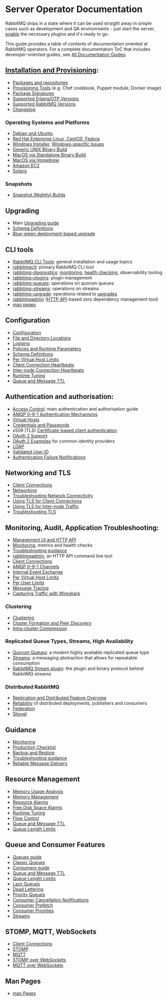 <!--
Copyright (c) 2007-2023 Broadcom. All Rights Reserved. The term “Broadcom” refers to Broadcom Inc. and/or its subsidiaries.

All rights reserved. This program and the accompanying materials
are made available under the terms of the under the Apache License,
Version 2.0 (the "License”); you may not use this file except in compliance
with the License. You may obtain a copy of the License at

https://www.apache.org/licenses/LICENSE-2.0

Unless required by applicable law or agreed to in writing, software
distributed under the License is distributed on an "AS IS" BASIS,
WITHOUT WARRANTIES OR CONDITIONS OF ANY KIND, either express or implied.
See the License for the specific language governing permissions and
limitations under the License.
-->

# Server Operator Documentation

RabbitMQ ships in a state where it can be used straight away in
simple cases such as development and QA environments - just
start the server, [enable](./plugins.html#ways-to-enable-plugins) the necessary plugins and it's ready to go.

This guide provides a table of contents of documentation oriented at RabbitMQ operators.
For a complete documentation ToC that includes developer-oriented guides,
see <a href="./documentation.html">All Documentation Guides</a>.

## [Installation and Provisioning](download.html):

 * [Packages and repositories](download.html)
 * [Provisioning Tools](download.html) (e.g. Chef cookbook, Puppet module, Docker image)
 * [Package Signatures](signatures.html)
 * [Supported Erlang/OTP Versions](which-erlang.html)
 * [Supported RabbitMQ Versions](versions.html)
 * [Changelog](changelog.html)

### Operating Systems and Platforms

 * [Debian and Ubuntu](install-debian.html)
 * [Red Hat Enterprise Linux, CentOS, Fedora](install-rpm.html)
 * [Windows Installer](install-windows.html), [Windows-specific Issues](windows-quirks.html)
 * [Generic UNIX Binary Build](install-generic-unix.html)
 * [MacOS via Standalone Binary Build](install-standalone-mac.html)
 * [MacOS via Homebrew](install-homebrew.html)
 * [Amazon EC2](ec2.html)
 * [Solaris](install-solaris.html)

### Snapshots

 * [Snapshot (Nightly) Builds](snapshots.html)


## Upgrading

 * Main [Upgrading guide](upgrade.html)
 * [Schema Definitions](definitions.html)
 * [Blue-green deployment-based upgrade](blue-green-upgrade.html)



## CLI tools

 * [RabbitMQ CLI Tools](cli.html): general installation and usage topics
 * [rabbitmqctl](rabbitmqctl.8.html): primary RabbitMQ CLI tool
 * [rabbitmq-diagnostics](rabbitmq-diagnostics.8.html): [monitoring](monitoring.html), [health checking](monitoring.html#health-checks), observability tooling
 * [rabbitmq-plugins](rabbitmq-plugins.8.html): plugin management
 * [rabbitmq-queues](rabbitmq-queues.8.html): operations on quorum queues
 * [rabbitmq-streams](rabbitmq-streams.8.html): operations on streams
 * [rabbitmq-upgrade](./rabbitmq-upgrade.8.html): operations related to [upgrades](./upgrade.html)
 * [rabbitmqadmin](management-cli.html) ([HTTP API](management.html)-based zero dependency management tool)
 * [man pages](manpages.html)


## Configuration

 * [Configuration](configure.html)
 * [File and Directory Locations](relocate.html)
 * [Logging](logging.html)
 * [Policies and Runtime Parameters](parameters.html)
 * [Schema Definitions](definitions.html)
 * [Per Virtual Host Limits](vhosts.html)
 * [Client Connection Heartbeats](heartbeats.html)
 * [Inter-node Connection Heartbeats](nettick.html)
 * [Runtime Tuning](runtime.html)
 * [Queue and Message TTL](ttl.html)


## Authentication and authorisation:

 * [Access Control](access-control.html): main authentication and authorisation guide
 * [AMQP 0-9-1 Authentication Mechanisms](authentication.html)
 * [Virtual Hosts](vhosts.html)
 * [Credentials and Passwords](passwords.html)
 * x509 (TLS) [Certificate-based client authentication](https://github.com/rabbitmq/rabbitmq-server/tree/v3.12.x/deps/rabbitmq_auth_mechanism_ssl)
 * [OAuth 2 Support](https://rabbitmq.com/oauth2.html)
 * [OAuth 2 Examples](https://rabbitmq.com/oauth2-examples.html) for common identity providers
 * [LDAP](ldap.html)
 * [Validated User ID](validated-user-id.html)
 * [Authentication Failure Notifications](auth-notification.html)


## Networking and TLS

 * [Client Connections](connections.html)
 * [Networking](networking.html)
 * [Troubleshooting Network Connectivity](troubleshooting-networking.html)
 * [Using TLS for Client Connections](ssl.html)
 * [Using TLS for Inter-node Traffic](clustering-ssl.html)
 * [Troubleshooting TLS](troubleshooting-ssl.html)


## Monitoring, Audit, Application Troubleshooting:

 * [Management UI and HTTP API](management.html)
 * [Monitoring](monitoring.html), metrics and health checks
 * [Troubleshooting guidance](troubleshooting.html)
 * [rabbitmqadmin](management-cli.html), an HTTP API command line tool
 * [Client Connections](connections.html)
 * [AMQP 0-9-1 Channels](channels.html)
 * [Internal Event Exchange](event-exchange.html)
 * [Per Virtual Host Limits](vhosts.html#limits)
 * [Per User Limits](user-limits.html)
 * [Message Tracing](firehose.html)
 * [Capturing Traffic with Wireshark](amqp-wireshark.html)


### Clustering

 * [Clustering](clustering.html)
 * [Cluster Formation and Peer Discovery](cluster-formation.html)
 * [Intra-cluster Compression](https://docs.vmware.com/en/VMware-RabbitMQ-for-Kubernetes/1/rmq/standby-replication.html)

### Replicated Queue Types, Streams, High Availability

 * [Quorum Queues](quorum-queues.html): a modern highly available replicated queue type
 * [Streams](streams.html): a messaging abstraction that allows for repeatable consumption
 * [RabbitMQ Stream plugin](stream.html): the plugin and binary protocol behind RabbitMQ streams

### Distributed RabbitMQ

 * [Replication and Distributed Feature Overview](distributed.html)
 * [Reliability](reliability.html) of distributed deployments, publishers and consumers
 * [Federation](federation.html)
 * [Shovel](shovel.html)


## Guidance

 * [Monitoring](monitoring.html)
 * [Production Checklist](production-checklist.html)
 * [Backup and Restore](backup.html)
 * [Troubleshooting guidance](troubleshooting.html)
 * [Reliable Message Delivery](reliability.html)


## Resource Management

 * [Memory Usage Analysis](memory-use.html)
 * [Memory Management](memory.html)
 * [Resource Alarms](alarms.html)
 * [Free Disk Space Alarms](disk-alarms.html)
 * [Runtime Tuning](runtime.html)
 * [Flow Control](flow-control.html)
 * [Queue and Message TTL](ttl.html)
 * [Queue Length Limits](maxlength.html)


## Queue and Consumer Features

 * [Queues guide](queues.html)
 * [Classic Queues](./classic-queues.html)
 * [Consumers guide](consumers.html)
 * [Queue and Message TTL](ttl.html)
 * [Queue Length Limits](maxlength.html)
 * [Lazy Queues](lazy-queues.html)
 * [Dead Lettering](dlx.html)
 * [Priority Queues](priority.html)
 * [Consumer Cancellation Notifications](consumer-cancel.html)
 * [Consumer Prefetch](consumer-prefetch.html)
 * [Consumer Priorities](consumer-priority.html)
 * [Streams](streams.html)


## STOMP, MQTT, WebSockets

 * [Client Connections](connections.html)
 * [STOMP](stomp.html)
 * [MQTT](mqtt.html)
 * [STOMP over WebSockets](web-stomp.html)
 * [MQTT over WebSockets](web-mqtt.html)


## Man Pages

 * [man Pages](manpages.html)
